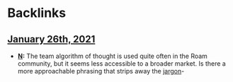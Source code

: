 
# Backlinks
## [January 26th, 2021](<January 26th, 2021.md>)
- **[N](<N.md>):** The team algorithm of thought is used quite often in the Roam community, but it seems less accessible to a broader market. Is there a more approachable phrasing that strips away the [jargon](<jargon.md>)-

